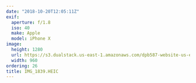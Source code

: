 ```yaml
---
date: "2018-10-20T12:05:11Z"
exif:
  aperture: f/1.8
  iso: 40
  make: Apple
  model: iPhone X
image:
  height: 1280
  url: https://s3.dualstack.us-east-1.amazonaws.com/dpb587-website-us-east-1/asset/gallery/2018-europe-trip/cfa57272-5db5-5d2e-e1a2-57660b902fe0~1280.jpg
  width: 960
ordering: 26
title: IMG_1839.HEIC
---
```

